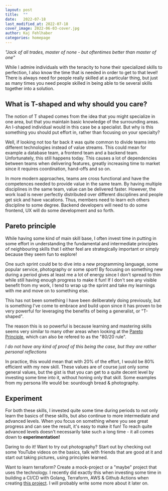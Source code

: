 ```yaml
---
layout: post
title:  ""
date:   2022-07-18
last_modified_at: 2022-07-18
cover_image: 2022-06-03-cover.jpg
author: Kaj Fehlhaber
categories: homepage 
---
```


_"Jack of all trades, master of none - but oftentimes better than master of one"_

While I admire individuals with the tenacity to hone their specialized skills to perfection, I also know the time that is needed in order to get to that level!
There is always need for people really skilled at a particular thing, but just as many times you need people skilled in being able to tie several skills together into a solution.

## What is T-shaped and why should you care? 
The notion of T shaped comes from the idea that you might specialize in one area, but that you maintain basic knowledge of the surrounding areas. An I-shaped individual would in this case be a specialist. 
But why is this something you should put effort in, rather than focusing on your specialty? 

Well, if looking not too far back it was quite common to divide teams into different technologies instead of value streams. This could mean for example a database team, a frontend team and a backend team. 
Unfortunately, this still happens today. 
This causes a lot of dependencies between teams when delivering features, greatly increasing time to market since it requires coordination, hand-offs and so on.

In more modern approaches, teams are cross functional and have the competences needed to provide value in the same team. By having multiple disciplines in the same team, value can be delivered faster. However, the work load is never perfectly distributed over different disciplines and people get sick and have vacations. Thus, members need to learn ech others discipline to some degree. Backend developers will need to do some frontend, UX will do some development and so forth.

## Pareto principle
While having some kind of main skill base, I often invest time in putting in some effort in understanding the fundamental and intermediate principles of neighbouring skills that I either feel are strategically important or simply because they seem fun to explore!

One such sprint could be to dive into a new programming language, some popular service, photography or some sport!
By focusing on something new during a period gives at least me a lot of energy since I don't spread to thin while still having enough progress to make it fun! If I don't see any visible benefit from my work, I tend to wrap up the sprint and take my learnings with me and move on to something else.

This has not been something I have been deliberately doing previously, but is something I've come to embrace and build upon since it has proven to be very powerful for leveraging the benefits of being a generalist, or "T-shaped".

The reason this is so powerful is because learning and mastering skills seems very similar to many other areas when looking at the [Pareto Principle](https://en.m.wikipedia.org/wiki/Pareto_principle), which can also be refered to as the "80/20 rule". 

_I do not have any kind of proof of this being the case, but they are rather personal reflections_

In practice, this would mean that with 20% of the effort, I would be 80% efficient with my new skill. These values are of course just only some general values, but the gist is that you can get to a quite decent level by investing some time into it, without honing only that skill. Some examples from my persona life would be: sourdough bread & photography.

## Experiment

For both these skills, I invested quite some time during periods to not only learn the basics of these skills, but also continue to more intermediate and advanced levels. When you focus on something where you see great progress and can see the result, it's easy to make it fun!
To reach quite advanced levels doesn't necessarily take such a long time - it all comes down to **experimentation!**

Daring to do it! Want to try out photography? Start out by checking out some YouTube videos on the basics, talk with friends that are good at it and start out taking pictures, using principles learned. 

Want to learn terraform? Create a mock-project or a "maybe" project that uses the technology. I recently did exactly this when investing some time in building a CI/CD with Golang, Terraform, AWS & Github Actions when creating [this project](https://github.com/kejne/fridge-mate). I will probably write some more about it later on.